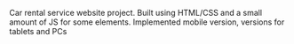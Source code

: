 Car rental service website project. Built using HTML/CSS and a small amount of JS for some elements. Implemented mobile version, versions for tablets and PCs
